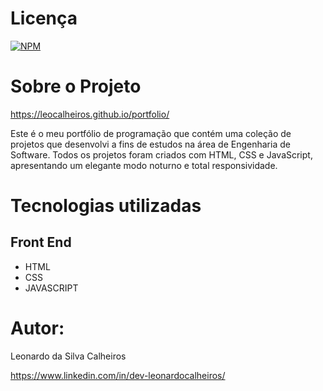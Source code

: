 # Licença
[![NPM](https://img.shields.io/npm/l/react)](https://github.com/leocalheiros/portfolio/blob/main/LICENSE) 

# Sobre o Projeto

https://leocalheiros.github.io/portfolio/

Este é o meu portfólio de programação que contém uma coleção de projetos que desenvolvi a fins de estudos na área de Engenharia de Software. Todos os projetos foram criados com HTML, CSS e JavaScript, apresentando um elegante modo noturno e total responsividade.

# Tecnologias utilizadas
## Front End
- HTML
- CSS
- JAVASCRIPT

# Autor:

Leonardo da Silva Calheiros

https://www.linkedin.com/in/dev-leonardocalheiros/
